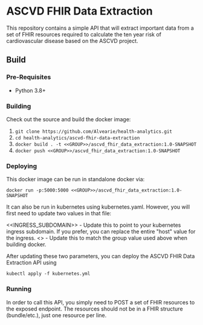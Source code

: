 # ASCVD FHIR Data Extraction

This repository contains a simple API that will extract important data from a set of FHIR resources required to calculate the ten year risk of cardiovascular disease based on the ASCVD project.

## Build

### Pre-Requisites

- Python 3.8+

### Building

Check out the source and build the docker image:

1. `git clone https://github.com/Alvearie/health-analytics.git`
1. `cd health-analytics/ascvd-fhir-data-extraction`
1. `docker build . -t <<GROUP>>/ascvd_fhir_data_extraction:1.0-SNAPSHOT`
1. `docker push <<GROUP>>/ascvd_fhir_data_extraction:1.0-SNAPSHOT`


### Deploying

This docker image can be run in standalone docker via:

`docker run -p:5000:5000 <<GROUP>>/ascvd_fhir_data_extraction:1.0-SNAPSHOT`

It can also be run in kubernetes using kubernetes.yaml.  However, you will first need to update two values in that file:

<<INGRESS_SUBDOMAIN>> - Update this to point to your kubernetes ingress subdomain.  If you prefer, you can replace the entire "host" value for the ingress.
<<GROUP>> - Update this to match the group value used above when building docker.

After updating these two parameters, you can deploy the ASCVD FHIR Data Extraction API using 

`kubectl apply -f kubernetes.yml`


### Running

In order to call this API, you simply need to POST a set of FHIR resources to the exposed endpoint.  The resources should not be in a FHIR structure (bundle/etc.), just one resource per line.